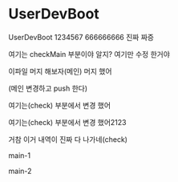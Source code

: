 # UserDevBoot
UserDevBoot
1234567
666666666
진짜 짜증

여기는  checkMain 부분이야 알지?
여기만 수정 한거야

이파일 머지 해보자(메인)
머지 했어


(메인 변경하고 push 한다)

여기는(check)  부분에서 변경 했어

여기는(check)  부분에서 변경 했어2123

거참 이거 내역이 진짜 다 나가네(check)

 main-1
 
 main-2

 